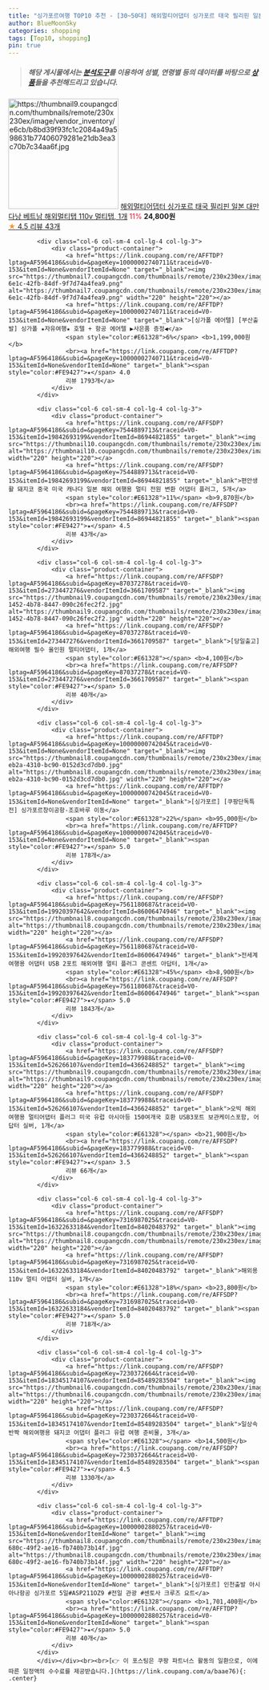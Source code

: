 ```yaml
---
title: "싱가포르여행 TOP10 추천 - [30~50대] 해외멀티어댑터 싱가포르 태국 필리핀 일본 대만 다낭 베트남 해외멀티탭 110v 멀티탭, 1개"
author: BlueMoonSky
categories: shopping
tags: [Top10, shopping]
pin: true
---
```


> ##### 해당 게시물에서는 [**분석도구**](https://itemscout.io/)를 이용하여 **성별**, **연령별** 등의 데이터를 바탕으로 [**상품**](https://link.coupang.com/a/baae76)들을 추천해드리고 있습니다.
<div class="container"><div class="row">
            <div class="col-6 col-sm-4 col-lg-4 col-lg-3">
                <div class="product-container">
                    <a href="https://link.coupang.com/re/AFFSDP?lptag=AF5964186&subid=&pageKey=7550572519&traceid=V0-153&itemId=19869931686&vendorItemId=83514689059" target="_blank"><img src="https://thumbnail9.coupangcdn.com/thumbnails/remote/230x230ex/image/vendor_inventory/e6cb/b8bd39f93fc1c2084a49a598631b77406079281e21db3ea3c70b7c34aa6f.jpg" alt="https://thumbnail9.coupangcdn.com/thumbnails/remote/230x230ex/image/vendor_inventory/e6cb/b8bd39f93fc1c2084a49a598631b77406079281e21db3ea3c70b7c34aa6f.jpg" width="220" height="220"></a>
                    <a href="https://link.coupang.com/re/AFFSDP?lptag=AF5964186&subid=&pageKey=7550572519&traceid=V0-153&itemId=19869931686&vendorItemId=83514689059" target="_blank">해외멀티어댑터 싱가포르 태국 필리핀 일본 대만 다낭 베트남 해외멀티탭 110v 멀티탭, 1개</a>
                    <span style="color:#E61328">11%</span> <b>24,800원</b>
                    <br><a href="https://link.coupang.com/re/AFFSDP?lptag=AF5964186&subid=&pageKey=7550572519&traceid=V0-153&itemId=19869931686&vendorItemId=83514689059" target="_blank"><span style="color:#FE9427">★</span> 4.5
                    리뷰 43개</a>
                </div>
            </div>
            
            <div class="col-6 col-sm-4 col-lg-4 col-lg-3">
                <div class="product-container">
                    <a href="https://link.coupang.com/re/AFFTDP?lptag=AF5964186&subid=&pageKey=10000002740711&traceid=V0-153&itemId=None&vendorItemId=None" target="_blank"><img src="https://thumbnail7.coupangcdn.com/thumbnails/remote/230x230ex/image/travel_reactor/travelSeller/common/A00955805/fd29d433-6e1c-42fb-84df-9f7d74a4fea9.png" alt="https://thumbnail7.coupangcdn.com/thumbnails/remote/230x230ex/image/travel_reactor/travelSeller/common/A00955805/fd29d433-6e1c-42fb-84df-9f7d74a4fea9.png" width="220" height="220"></a>
                    <a href="https://link.coupang.com/re/AFFTDP?lptag=AF5964186&subid=&pageKey=10000002740711&traceid=V0-153&itemId=None&vendorItemId=None" target="_blank">[싱가폴 에어텔] [부산출발] 싱가폴 ★자유여행★ 호텔 + 항공 에어텔 ▶사은품 증정◀</a>
                    <span style="color:#E61328">6%</span> <b>1,199,000원</b>
                    <br><a href="https://link.coupang.com/re/AFFTDP?lptag=AF5964186&subid=&pageKey=10000002740711&traceid=V0-153&itemId=None&vendorItemId=None" target="_blank"><span style="color:#FE9427">★</span> 4.0
                    리뷰 1793개</a>
                </div>
            </div>
            
            <div class="col-6 col-sm-4 col-lg-4 col-lg-3">
                <div class="product-container">
                    <a href="https://link.coupang.com/re/AFFSDP?lptag=AF5964186&subid=&pageKey=7544889713&traceid=V0-153&itemId=19842693199&vendorItemId=86944821855" target="_blank"><img src="https://thumbnail10.coupangcdn.com/thumbnails/remote/230x230ex/image/vendor_inventory/0182/9a3180a7ef3f0a2c6754c29bee2cd9f05412815764a7792cf4283d2269e8.jpg" alt="https://thumbnail10.coupangcdn.com/thumbnails/remote/230x230ex/image/vendor_inventory/0182/9a3180a7ef3f0a2c6754c29bee2cd9f05412815764a7792cf4283d2269e8.jpg" width="220" height="220"></a>
                    <a href="https://link.coupang.com/re/AFFSDP?lptag=AF5964186&subid=&pageKey=7544889713&traceid=V0-153&itemId=19842693199&vendorItemId=86944821855" target="_blank">편안생활 돼지코 중국 미국 캐나다 일본 해외 여행용 멀티 전원 변환 어댑터 플러그, 5개</a>
                    <span style="color:#E61328">11%</span> <b>9,870원</b>
                    <br><a href="https://link.coupang.com/re/AFFSDP?lptag=AF5964186&subid=&pageKey=7544889713&traceid=V0-153&itemId=19842693199&vendorItemId=86944821855" target="_blank"><span style="color:#FE9427">★</span> 4.5
                    리뷰 43개</a>
                </div>
            </div>
            
            <div class="col-6 col-sm-4 col-lg-4 col-lg-3">
                <div class="product-container">
                    <a href="https://link.coupang.com/re/AFFSDP?lptag=AF5964186&subid=&pageKey=87037278&traceid=V0-153&itemId=273447276&vendorItemId=3661709587" target="_blank"><img src="https://thumbnail9.coupangcdn.com/thumbnails/remote/230x230ex/image/vendor_inventory/images/2018/04/27/14/3/b54d11bd-1452-4b78-8447-090c26fec2f2.jpg" alt="https://thumbnail9.coupangcdn.com/thumbnails/remote/230x230ex/image/vendor_inventory/images/2018/04/27/14/3/b54d11bd-1452-4b78-8447-090c26fec2f2.jpg" width="220" height="220"></a>
                    <a href="https://link.coupang.com/re/AFFSDP?lptag=AF5964186&subid=&pageKey=87037278&traceid=V0-153&itemId=273447276&vendorItemId=3661709587" target="_blank">[당일출고] 해외여행 필수 올인원 멀티어댑터, 1개</a>
                    <span style="color:#E61328"></span> <b>4,100원</b>
                    <br><a href="https://link.coupang.com/re/AFFSDP?lptag=AF5964186&subid=&pageKey=87037278&traceid=V0-153&itemId=273447276&vendorItemId=3661709587" target="_blank"><span style="color:#FE9427">★</span> 5.0
                    리뷰 40개</a>
                </div>
            </div>
            
            <div class="col-6 col-sm-4 col-lg-4 col-lg-3">
                <div class="product-container">
                    <a href="https://link.coupang.com/re/AFFTDP?lptag=AF5964186&subid=&pageKey=10000000742045&traceid=V0-153&itemId=None&vendorItemId=None" target="_blank"><img src="https://thumbnail8.coupangcdn.com/thumbnails/remote/230x230ex/image/travel_reactor/travelSeller/common/A00129741/be6caade-eb2a-4310-bc90-0152d3cd7db0.jpg" alt="https://thumbnail8.coupangcdn.com/thumbnails/remote/230x230ex/image/travel_reactor/travelSeller/common/A00129741/be6caade-eb2a-4310-bc90-0152d3cd7db0.jpg" width="220" height="220"></a>
                    <a href="https://link.coupang.com/re/AFFTDP?lptag=AF5964186&subid=&pageKey=10000000742045&traceid=V0-153&itemId=None&vendorItemId=None" target="_blank">[싱가포르] [쿠팡단독특전] 싱가포르창이공항-조호바루 이동</a>
                    <span style="color:#E61328">22%</span> <b>95,000원</b>
                    <br><a href="https://link.coupang.com/re/AFFTDP?lptag=AF5964186&subid=&pageKey=10000000742045&traceid=V0-153&itemId=None&vendorItemId=None" target="_blank"><span style="color:#FE9427">★</span> 5.0
                    리뷰 178개</a>
                </div>
            </div>
            
            <div class="col-6 col-sm-4 col-lg-4 col-lg-3">
                <div class="product-container">
                    <a href="https://link.coupang.com/re/AFFSDP?lptag=AF5964186&subid=&pageKey=7561180687&traceid=V0-153&itemId=19920397642&vendorItemId=86006474946" target="_blank"><img src="https://thumbnail8.coupangcdn.com/thumbnails/remote/230x230ex/image/vendor_inventory/c151/9ab24d845aacfd77903f11916fae5066ad029a93a34652de206545072246.jpg" alt="https://thumbnail8.coupangcdn.com/thumbnails/remote/230x230ex/image/vendor_inventory/c151/9ab24d845aacfd77903f11916fae5066ad029a93a34652de206545072246.jpg" width="220" height="220"></a>
                    <a href="https://link.coupang.com/re/AFFSDP?lptag=AF5964186&subid=&pageKey=7561180687&traceid=V0-153&itemId=19920397642&vendorItemId=86006474946" target="_blank">전세계 여행용 어댑터 USB 2포트 해외여행 멀티 플러그 콘센트 아답터, 1개</a>
                    <span style="color:#E61328">45%</span> <b>8,900원</b>
                    <br><a href="https://link.coupang.com/re/AFFSDP?lptag=AF5964186&subid=&pageKey=7561180687&traceid=V0-153&itemId=19920397642&vendorItemId=86006474946" target="_blank"><span style="color:#FE9427">★</span> 5.0
                    리뷰 1843개</a>
                </div>
            </div>
            
            <div class="col-6 col-sm-4 col-lg-4 col-lg-3">
                <div class="product-container">
                    <a href="https://link.coupang.com/re/AFFSDP?lptag=AF5964186&subid=&pageKey=183779988&traceid=V0-153&itemId=526266107&vendorItemId=4366248852" target="_blank"><img src="https://thumbnail9.coupangcdn.com/thumbnails/remote/230x230ex/image/vendor_inventory/5aa7/a46283c04ea66e88836a5ec92e0cfdce4d28d1ffe12e12852a7d72f3bdce.jpg" alt="https://thumbnail9.coupangcdn.com/thumbnails/remote/230x230ex/image/vendor_inventory/5aa7/a46283c04ea66e88836a5ec92e0cfdce4d28d1ffe12e12852a7d72f3bdce.jpg" width="220" height="220"></a>
                    <a href="https://link.coupang.com/re/AFFSDP?lptag=AF5964186&subid=&pageKey=183779988&traceid=V0-153&itemId=526266107&vendorItemId=4366248852" target="_blank">오빅 해외여행용 멀티어댑터 플러그 미국 유럽 아시아등 150여개국 호환 USB3포트 보관케이스포함, 어답터 실버, 1개</a>
                    <span style="color:#E61328"></span> <b>21,900원</b>
                    <br><a href="https://link.coupang.com/re/AFFSDP?lptag=AF5964186&subid=&pageKey=183779988&traceid=V0-153&itemId=526266107&vendorItemId=4366248852" target="_blank"><span style="color:#FE9427">★</span> 3.5
                    리뷰 66개</a>
                </div>
            </div>
            
            <div class="col-6 col-sm-4 col-lg-4 col-lg-3">
                <div class="product-container">
                    <a href="https://link.coupang.com/re/AFFSDP?lptag=AF5964186&subid=&pageKey=7316987025&traceid=V0-153&itemId=16322633184&vendorItemId=84020483792" target="_blank"><img src="https://thumbnail8.coupangcdn.com/thumbnails/remote/230x230ex/image/vendor_inventory/152d/3529e2b653d42df0a516e9b36fc6903b0baed3a4094fea9b424ff0c04396.png" alt="https://thumbnail8.coupangcdn.com/thumbnails/remote/230x230ex/image/vendor_inventory/152d/3529e2b653d42df0a516e9b36fc6903b0baed3a4094fea9b424ff0c04396.png" width="220" height="220"></a>
                    <a href="https://link.coupang.com/re/AFFSDP?lptag=AF5964186&subid=&pageKey=7316987025&traceid=V0-153&itemId=16322633184&vendorItemId=84020483792" target="_blank">해외용 110v 멀티 어댑터 실버, 1개</a>
                    <span style="color:#E61328">18%</span> <b>23,800원</b>
                    <br><a href="https://link.coupang.com/re/AFFSDP?lptag=AF5964186&subid=&pageKey=7316987025&traceid=V0-153&itemId=16322633184&vendorItemId=84020483792" target="_blank"><span style="color:#FE9427">★</span> 5.0
                    리뷰 718개</a>
                </div>
            </div>
            
            <div class="col-6 col-sm-4 col-lg-4 col-lg-3">
                <div class="product-container">
                    <a href="https://link.coupang.com/re/AFFSDP?lptag=AF5964186&subid=&pageKey=7230372664&traceid=V0-153&itemId=18345174107&vendorItemId=85489283504" target="_blank"><img src="https://thumbnail6.coupangcdn.com/thumbnails/remote/230x230ex/image/vendor_inventory/bcf7/306efc60cafa21992b3ad4952e5fdd6f8a336440430d9311bb615fdeb7aa.jpg" alt="https://thumbnail6.coupangcdn.com/thumbnails/remote/230x230ex/image/vendor_inventory/bcf7/306efc60cafa21992b3ad4952e5fdd6f8a336440430d9311bb615fdeb7aa.jpg" width="220" height="220"></a>
                    <a href="https://link.coupang.com/re/AFFSDP?lptag=AF5964186&subid=&pageKey=7230372664&traceid=V0-153&itemId=18345174107&vendorItemId=85489283504" target="_blank">일상속반짝 해외여행용 돼지코 어댑터 플러그 유럽 여행 준비물, 3개</a>
                    <span style="color:#E61328"></span> <b>14,500원</b>
                    <br><a href="https://link.coupang.com/re/AFFSDP?lptag=AF5964186&subid=&pageKey=7230372664&traceid=V0-153&itemId=18345174107&vendorItemId=85489283504" target="_blank"><span style="color:#FE9427">★</span> 4.5
                    리뷰 1330개</a>
                </div>
            </div>
            
            <div class="col-6 col-sm-4 col-lg-4 col-lg-3">
                <div class="product-container">
                    <a href="https://link.coupang.com/re/AFFTDP?lptag=AF5964186&subid=&pageKey=10000002880257&traceid=V0-153&itemId=None&vendorItemId=None" target="_blank"><img src="https://thumbnail8.coupangcdn.com/thumbnails/remote/230x230ex/image/travel_reactor/travelSeller/common/A00782195/3ad3f847-680c-49f2-ae16-fb740b73b14f.jpg" alt="https://thumbnail8.coupangcdn.com/thumbnails/remote/230x230ex/image/travel_reactor/travelSeller/common/A00782195/3ad3f847-680c-49f2-ae16-fb740b73b14f.jpg" width="220" height="220"></a>
                    <a href="https://link.coupang.com/re/AFFTDP?lptag=AF5964186&subid=&pageKey=10000002880257&traceid=V0-153&itemId=None&vendorItemId=None" target="_blank">[싱가포르] 인천출발 아시아나항공 싱가포르 5일#ASP211OZ9 #전일 관광 #센토사 크루즈 요트</a>
                    <span style="color:#E61328"></span> <b>1,701,400원</b>
                    <br><a href="https://link.coupang.com/re/AFFTDP?lptag=AF5964186&subid=&pageKey=10000002880257&traceid=V0-153&itemId=None&vendorItemId=None" target="_blank"><span style="color:#FE9427">★</span> 5.0
                    리뷰 40개</a>
                </div>
            </div>
            </div></div><br><br>[👉 이 포스팅은 쿠팡 파트너스 활동의 일환으로, 이에 따른 일정액의 수수료를 제공받습니다.](https://link.coupang.com/a/baae76){: .center}